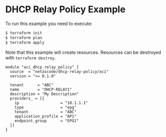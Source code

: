 <!-- BEGIN_TF_DOCS -->
# DHCP Relay Policy Example

To run this example you need to execute:

```bash
$ terraform init
$ terraform plan
$ terraform apply
```

Note that this example will create resources. Resources can be destroyed with `terraform destroy`.

```hcl
module "aci_dhcp_relay_policy" {
  source  = "netascode/dhcp-relay-policy/aci"
  version = ">= 0.1.0"

  tenant      = "ABC"
  name        = "DHCP-RELAY1"
  description = "My Description"
  providers_ = [{
    ip                  = "10.1.1.1"
    type                = "epg"
    tenant              = "ABC"
    application_profile = "AP1"
    endpoint_group      = "EPG1"
  }]
}
```
<!-- END_TF_DOCS -->